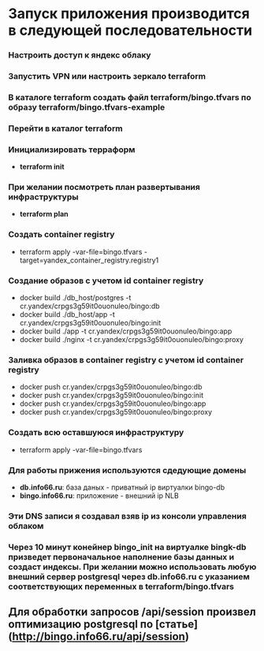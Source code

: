 # Запуск приложения производится в следующей последовательности
### Настроить доступ к яндекс облаку

### Запустить VPN или настроить зеркало terraform

### В каталоге terraform создать файл **terraform/bingo.tfvars** по образу **terraform/bingo.tfvars-example**

### Перейти в каталог terraform

### Инициализировать терраформ
- **terraform init**

### При желании посмотреть план развертывания инфраструктуры 
-  **terraform plan**

### Создать container registry
 - terraform apply -var-file=bingo.tfvars -target=yandex_container_registry.registry1

### Создание образов c учетом id container registry
- docker build ./db_host/postgres -t cr.yandex/crpgs3g59it0ouonuleo/bingo:db
- docker build ./db_host/app -t cr.yandex/crpgs3g59it0ouonuleo/bingo:init
- docker build ./app -t cr.yandex/crpgs3g59it0ouonuleo/bingo:app
- docker build ./nginx -t cr.yandex/crpgs3g59it0ouonuleo/bingo:proxy

### Заливка образов в container registry c учетом id container registry
- docker push cr.yandex/crpgs3g59it0ouonuleo/bingo:db
- docker push cr.yandex/crpgs3g59it0ouonuleo/bingo:init
- docker push cr.yandex/crpgs3g59it0ouonuleo/bingo:app
- docker push cr.yandex/crpgs3g59it0ouonuleo/bingo:proxy

### Создать всю оставшуюся инфраструктуру
- terraform apply -var-file=bingo.tfvars

### Для работы прижения используются сдедующие домены
- **db.info66.ru**: база даных - приватный ip виртуалки bingo-db
- **bingo.info66.ru**: приложение - внешний ip NLB

### Эти DNS записи я создавал взяв ip из консоли управления облаком

### Через 10 минут конейнер bingo_init на виртуалке bingk-db призведет первоначальное наполнение базы данных и создаст индексы. При желании можно использовать любую внешний сервер postgresql через db.info66.ru  c указанием соответствующих переменных в **terraform/bingo.tfvars**

## Для обработки запросов /api/session произвел оптимизацию postgresql по [статье] (http://bingo.info66.ru/api/session)